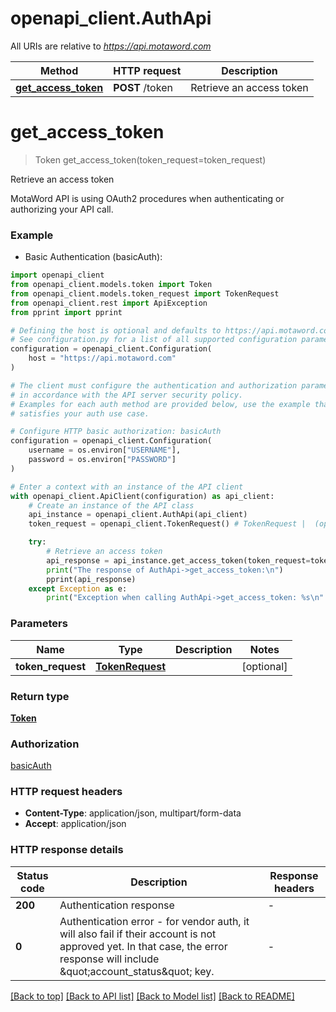 # openapi_client.AuthApi

All URIs are relative to *https://api.motaword.com*

Method | HTTP request | Description
------------- | ------------- | -------------
[**get_access_token**](AuthApi.md#get_access_token) | **POST** /token | Retrieve an access token


# **get_access_token**
> Token get_access_token(token_request=token_request)

Retrieve an access token

MotaWord API is using OAuth2 procedures when authenticating or authorizing your API call. 

### Example

* Basic Authentication (basicAuth):

```python
import openapi_client
from openapi_client.models.token import Token
from openapi_client.models.token_request import TokenRequest
from openapi_client.rest import ApiException
from pprint import pprint

# Defining the host is optional and defaults to https://api.motaword.com
# See configuration.py for a list of all supported configuration parameters.
configuration = openapi_client.Configuration(
    host = "https://api.motaword.com"
)

# The client must configure the authentication and authorization parameters
# in accordance with the API server security policy.
# Examples for each auth method are provided below, use the example that
# satisfies your auth use case.

# Configure HTTP basic authorization: basicAuth
configuration = openapi_client.Configuration(
    username = os.environ["USERNAME"],
    password = os.environ["PASSWORD"]
)

# Enter a context with an instance of the API client
with openapi_client.ApiClient(configuration) as api_client:
    # Create an instance of the API class
    api_instance = openapi_client.AuthApi(api_client)
    token_request = openapi_client.TokenRequest() # TokenRequest |  (optional)

    try:
        # Retrieve an access token
        api_response = api_instance.get_access_token(token_request=token_request)
        print("The response of AuthApi->get_access_token:\n")
        pprint(api_response)
    except Exception as e:
        print("Exception when calling AuthApi->get_access_token: %s\n" % e)
```



### Parameters


Name | Type | Description  | Notes
------------- | ------------- | ------------- | -------------
 **token_request** | [**TokenRequest**](TokenRequest.md)|  | [optional] 

### Return type

[**Token**](Token.md)

### Authorization

[basicAuth](../README.md#basicAuth)

### HTTP request headers

 - **Content-Type**: application/json, multipart/form-data
 - **Accept**: application/json

### HTTP response details

| Status code | Description | Response headers |
|-------------|-------------|------------------|
**200** | Authentication response |  -  |
**0** | Authentication error - for vendor auth, it will also fail if their account is not approved yet. In that case, the error response will include \&quot;account_status\&quot; key. |  -  |

[[Back to top]](#) [[Back to API list]](../README.md#documentation-for-api-endpoints) [[Back to Model list]](../README.md#documentation-for-models) [[Back to README]](../README.md)

